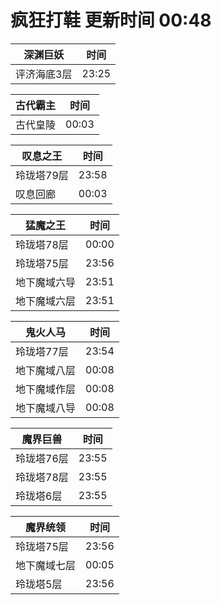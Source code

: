 # 疯狂打鞋 更新时间 00:48

| 深渊巨妖   | 时间    |
|--------|-------|
| 评济海底3层 | 23:25 |

| 古代霸主   | 时间    |
|--------|-------|
| 古代皇陵 | 00:03 |

| 叹息之王   | 时间    |
|--------|-------|
| 玲珑塔79层 | 23:58 |
| 叹息回廊 | 00:03 |

| 猛魔之王   | 时间    |
|--------|-------|
| 玲珑塔78层 | 00:00 |
| 玲珑塔75层 | 23:56 |
| 地下魔域六导 | 23:51 |
| 地下魔域六层 | 23:51 |

| 鬼火人马   | 时间    |
|--------|-------|
| 玲珑塔77层 | 23:54 |
| 地下魔域八层 | 00:08 |
| 地下魔域作层 | 00:08 |
| 地下魔域八导 | 00:08 |

| 魔界巨兽   | 时间    |
|--------|-------|
| 玲珑塔76层 | 23:55 |
| 玲珑塔78层 | 23:55 |
| 玲珑塔6层 | 23:55 |

| 魔界统领   | 时间    |
|--------|-------|
| 玲珑塔75层 | 23:56 |
| 地下魔域七层 | 00:05 |
| 玲珑塔5层 | 23:56 |